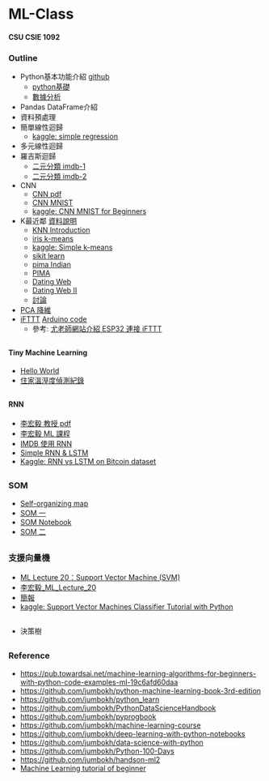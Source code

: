 # ML-Class
#### CSU CSIE 1092 
### Outline
* Python基本功能介紹 [github](https://github.com/joelgrus/data-science-from-scratch)
    * [python基礎](https://docs.google.com/presentation/d/1JCgnwv0qgWh8K117y-hkVyBj1sXzETDLq9mfJ--7sb0/edit#slide=id.p)
    * [數據分析](https://github.com/jumbokh/ML-Class/blob/main/docs/%E5%8D%81%E9%80%B1%E5%85%A5%E9%96%80%E6%95%B8%E6%93%9A%E5%88%86%E6%9E%90%E5%AD%B8%E7%BF%92%E8%A8%88%E7%95%AB.pdf)
* Pandas DataFrame介紹
* 資料預處理
* 簡單線性迴歸
    * [kaggle: simple regression](https://www.kaggle.com/kuntahsieh/simple-one-feature-linear-regression)
* 多元線性迴歸
* 羅吉斯迴歸
    * [二元分類 imdb-1](https://github.com/jumbokh/ML-Class/blob/main/notebooks/imdb_ana_v2-1.ipynb)
    * [二元分類 imdb-2](https://github.com/jumbokh/ML-Class/blob/main/notebooks/imdb_sentiment_analysis_keras_and_tensorflow.ipynb)
* CNN
    * [CNN pdf](https://github.com/jumbokh/ML-Class/blob/main/docs/CNN.pdf)
    * [CNN MNIST](https://github.com/jumbokh/ML-Class/blob/main/notebooks/02_1_%E7%94%A8CNN%E5%9C%96%E5%BD%A2%E8%BE%A8%E8%AD%98%EF%BC%88%E9%82%84%E6%98%AFMNIST%EF%BC%89.ipynb)
    * [kaggle: CNN MNIST for Beginners](https://www.kaggle.com/kuntahsieh/mnist-with-keras-for-beginners-99457/edit)
* K最近鄰 [資料說明](https://github.com/jumbokh/ML-Class/blob/main/KNN-Data.md)
    * [KNN Introduction](https://colab.research.google.com/github/jumbokh/ML-Class/blob/main/ML/notebooks/KNN/05_11_K_Means.ipynb)
    * [iris k-means](https://github.com/jumbokh/ML-Class/blob/main/notebooks/iris_kmeans.ipynb)
    * [kaggle: Simple k-means](https://github.com/jumbokh/ML-Class/blob/main/notebooks/simple-k-means-clustering-on-the-iris-dataset.ipynb)
    * [sikit learn](https://scikit-learn.org/stable/modules/neighbors.html)
    * [pima Indian](https://github.com/jumbokh/ML-Class/blob/main/ML/notebooks/KNN/pima-indian/pima-indians-diabetes-beginner.ipynb)
    * [PIMA](https://colab.research.google.com/github/jumbokh/ML-Class/blob/main/ML/notebooks/KNN/pima-indian/pima-indian-diabetes-binary-classification.ipynb)
    * [Dating Web](https://colab.research.google.com/github/jumbokh/ML-Class/blob/main/ML/notebooks/KNN/KNN.ipynb)
    * [Dating Web II](https://colab.research.google.com/github/jumbokh/ML-Class/blob/main/ML/notebooks/KNN/knn_DatingWeb.ipynb)
    * [討論](https://github.com/jumbokh/ML-Class/blob/main/ML/notebooks/KNN/05_11_K_Means.ipynb)
* [PCA 降維](https://github.com/jumbokh/ML-Class/tree/main/PCA)
* [iFTTT](https://github.com/jumbokh/ML-Class/blob/main/ML/docs/ESP32-iFTTT.pptx) [Arduino code](https://github.com/jumbokh/ML-Class/blob/main/notebooks/Lab11-4aiFTTT.ino)
    * 參考: [尤老師網站介紹 ESP32 連接 iFTTT](https://youyouyou.pixnet.net/blog/post/119623728)
##
#### Tiny Machine Learning
* [Hello World](https://github.com/jumbokh/ML-Class/blob/main/train_hello_world_model.ipynb)
* [住家溫溼度偵測紀錄](https://docs.google.com/spreadsheets/d/1xsixeOMXjxuMVfYnTpc3QVSiCBwI8WdMUyirBemWlJU/edit?usp=sharing)
##
#### RNN
* [李宏毅 教授 pdf](https://github.com/jumbokh/ML-Class/blob/main/RNN/RNN%20(v2).pdf)
* [李宏毅 ML 課程](https://www.youtube.com/watch?v=xCGidAeyS4M&list=RDCMUC2ggjtuuWvxrHHHiaDH1dlQ&start_radio=1&rv=xCGidAeyS4M&t=1)
* [IMDB 使用 RNN](https://github.com/jumbokh/ML-Class/blob/main/RNN/04_1_%E7%94%A8RNN%E5%81%9A%E6%83%85%E6%84%8F%E5%88%86%E6%9E%90.ipynb)
* [Simple RNN & LSTM](https://colab.research.google.com/github/jumbokh/ML-Class/blob/main/RNN/DL_TF2-Ch06-Workshop-RNN_and_LSTM-IMDB_Dataset.ipynb.ipynb)
* [Kaggle: RNN vs LSTM on Bitcoin dataset](https://www.kaggle.com/etatbak/rnn-vs-lstm-on-bitcoin-dataset)
##
### SOM
* [Self-organizing map](https://alaric-research.blogspot.com/2011/02/self-organizing-map.html)
* [SOM 一](https://github.com/jumbokh/intro-computers/blob/master/refers/%E8%81%9A%E9%A1%9E%E7%AF%84%E4%BE%8B6.pdf)
* [SOM Notebook](https://nbviewer.jupyter.org/github/jumbokh/DataScience_1082/blob/master/src/immp_sompy_simple.ipynb)
* [SOM 二](https://nbviewer.jupyter.org/github/jumbokh/DataScience_1082/blob/master/src/immp_som.ipynb)
##
### 支援向量機
* [ML Lecture 20：Support Vector Machine (SVM)](https://www.cupoy.com/collection/00000168E4E001DA000000016375706F795F72656C656173654355/00000168EA21EFFD0000001E6375706F795F72656C656173654349)
* [李宏毅_ML_Lecture_20](https://hackmd.io/@shaoeChen/B1CoXxvmm/https%3A%2F%2Fhackmd.io%2Fs%2FB1zzzspxE)
* [簡報](http://speech.ee.ntu.edu.tw/~tlkagk/courses/ML_2016/Lecture/SVM%20%28v5%29.pdf)
* [kaggle: Support Vector Machines Classifier Tutorial with Python](https://www.kaggle.com/kuntahsieh/svm-classifier-tutorial/edit)
##
* 決策樹
##
### Reference
* https://pub.towardsai.net/machine-learning-algorithms-for-beginners-with-python-code-examples-ml-19c6afd60daa
* https://github.com/jumbokh/python-machine-learning-book-3rd-edition
* https://github.com/jumbokh/python_learn
* https://github.com/jumbokh/PythonDataScienceHandbook
* https://github.com/jumbokh/pyprogbook
* https://github.com/jumbokh/machine-learning-course
* https://github.com/jumbokh/deep-learning-with-python-notebooks
* https://github.com/jumbokh/data-science-with-python
* https://github.com/jumbokh/Python-100-Days
* https://github.com/jumbokh/handson-ml2
* [Machine Learning tutorial of beginner](https://github.com/jumbokh/ML-Class/blob/main/notebooks/machine-learning-tutorial-for-beginners.ipynb)
